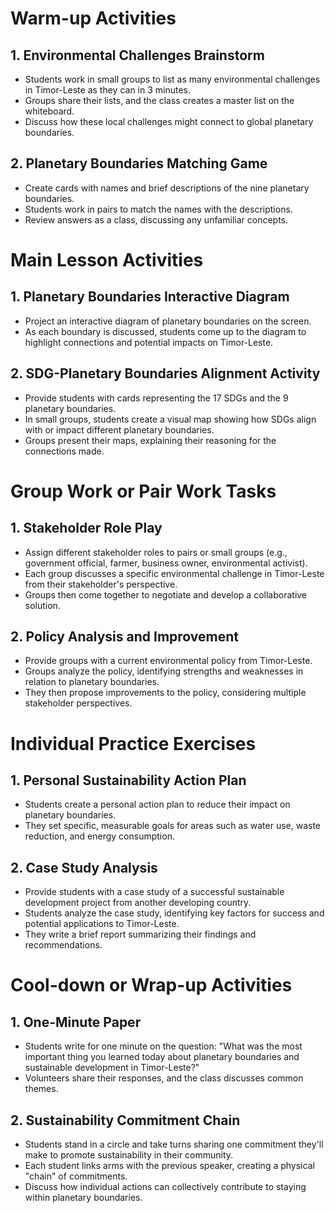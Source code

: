 # Warm-up Activities

## 1. Environmental Challenges Brainstorm
- Students work in small groups to list as many environmental challenges in Timor-Leste as they can in 3 minutes.
- Groups share their lists, and the class creates a master list on the whiteboard.
- Discuss how these local challenges might connect to global planetary boundaries.

## 2. Planetary Boundaries Matching Game
- Create cards with names and brief descriptions of the nine planetary boundaries.
- Students work in pairs to match the names with the descriptions.
- Review answers as a class, discussing any unfamiliar concepts.

# Main Lesson Activities

## 1. Planetary Boundaries Interactive Diagram
- Project an interactive diagram of planetary boundaries on the screen.
- As each boundary is discussed, students come up to the diagram to highlight connections and potential impacts on Timor-Leste.

## 2. SDG-Planetary Boundaries Alignment Activity
- Provide students with cards representing the 17 SDGs and the 9 planetary boundaries.
- In small groups, students create a visual map showing how SDGs align with or impact different planetary boundaries.
- Groups present their maps, explaining their reasoning for the connections made.

# Group Work or Pair Work Tasks

## 1. Stakeholder Role Play
- Assign different stakeholder roles to pairs or small groups (e.g., government official, farmer, business owner, environmental activist).
- Each group discusses a specific environmental challenge in Timor-Leste from their stakeholder's perspective.
- Groups then come together to negotiate and develop a collaborative solution.

## 2. Policy Analysis and Improvement
- Provide groups with a current environmental policy from Timor-Leste.
- Groups analyze the policy, identifying strengths and weaknesses in relation to planetary boundaries.
- They then propose improvements to the policy, considering multiple stakeholder perspectives.

# Individual Practice Exercises

## 1. Personal Sustainability Action Plan
- Students create a personal action plan to reduce their impact on planetary boundaries.
- They set specific, measurable goals for areas such as water use, waste reduction, and energy consumption.

## 2. Case Study Analysis
- Provide students with a case study of a successful sustainable development project from another developing country.
- Students analyze the case study, identifying key factors for success and potential applications to Timor-Leste.
- They write a brief report summarizing their findings and recommendations.

# Cool-down or Wrap-up Activities

## 1. One-Minute Paper
- Students write for one minute on the question: "What was the most important thing you learned today about planetary boundaries and sustainable development in Timor-Leste?"
- Volunteers share their responses, and the class discusses common themes.

## 2. Sustainability Commitment Chain
- Students stand in a circle and take turns sharing one commitment they'll make to promote sustainability in their community.
- Each student links arms with the previous speaker, creating a physical "chain" of commitments.
- Discuss how individual actions can collectively contribute to staying within planetary boundaries.